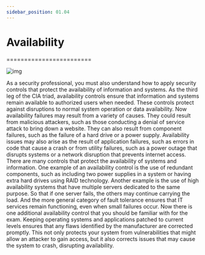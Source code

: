 ```yaml
---
sidebar_position: 01.04
---
```


# Availability
========================

![img](/img/1-1-4-1.png)

As a security professional, you must also understand how to apply security controls that protect the availability of information and systems. As the third leg of the CIA triad, availability controls ensure that information and systems remain available to authorized users when needed. These controls protect against disruptions to normal system operation or data availability. Now availability failures may result from a variety of causes. They could result from malicious attackers, such as those conducting a denial of service attack to bring down a website. They can also result from component failures, such as the failure of a hard drive or a power supply. Availability issues may also arise as the result of application failures, such as errors in code that cause a crash or from utility failures, such as a power outage that disrupts systems or a network disruption that prevents internet access. There are many controls that protect the availability of systems and information. One example of an availability control is the use of redundant components, such as including two power supplies in a system or having extra hard drives using RAID technology. Another example is the use of high availability systems that have multiple servers dedicated to the same purpose. So that if one server fails, the others may continue carrying the load. And the more general category of fault tolerance ensures that IT services remain functioning, even when small failures occur. Now there is one additional availability control that you should be familiar with for the exam. Keeping operating systems and applications patched to current levels ensures that any flaws identified by the manufacturer are corrected promptly. This not only protects your system from vulnerabilities that might allow an attacker to gain access, but it also corrects issues that may cause the system to crash, disrupting availability.